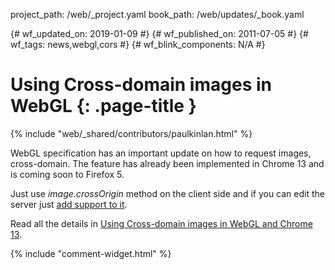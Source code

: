 project_path: /web/_project.yaml
book_path: /web/updates/_book.yaml

{# wf_updated_on: 2019-01-09 #}
{# wf_published_on: 2011-07-05 #}
{# wf_tags: news,webgl,cors #}
{# wf_blink_components: N/A #}

# Using Cross-domain images in WebGL {: .page-title }

{% include "web/_shared/contributors/paulkinlan.html" %}


<p>WebGL specification has an important update on how to request images, cross-domain. The feature has already been implemented in Chrome 13 and is coming soon to Firefox 5.</p>

<p>Just use <em>image.crossOrigin</em> method on the client side and if you can edit the server just <a href="https://enable-cors.org/">add support to it</a>.</p>

<p>Read all the details in <a href="https://blog.chromium.org/2011/07/using-cross-domain-images-in-webgl-and.html">Using Cross-domain images in WebGL and Chrome 13</a>.</p>


{% include "comment-widget.html" %}
